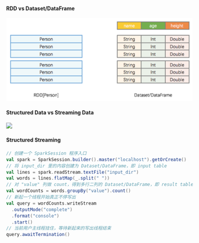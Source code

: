 #### RDD vs Dataset/DataFrame
![](../.images/数据结构图.png)

#### Structured Data vs Streaming Data
![](../.images/Data图.png)

#### Structured Streaming
```scala
// 创建一个 SparkSession 程序入口
val spark = SparkSession.builder().master("localhost").getOrCreate()  
// 将 input_dir 里的内容创建为 Dataset/DataFrame，即 input table
val lines = spark.readStream.textFile("input_dir")  
val words = lines.flatMap(_.split(" "))
// 对 "value" 列做 count，得到多行二列的 Dataset/DataFrame，即 result table
val wordCounts = words.groupBy("value").count()
// 新起一个线程开始真正不停写出    
val query = wordCounts.writeStream                 
  .outputMode("complete")                          
  .format("console")                               
  .start()                                     
// 当前用户主线程挂住，等待新起来的写出线程结束
query.awaitTermination()                           
```